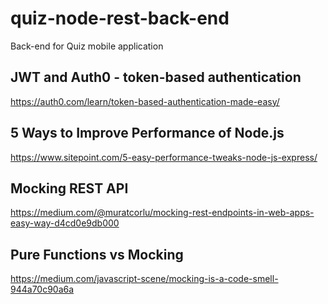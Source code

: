 # quiz-node-rest-back-end
Back-end for Quiz mobile application

## JWT and Auth0 - token-based authentication
https://auth0.com/learn/token-based-authentication-made-easy/

## 5 Ways to Improve Performance of Node.js
https://www.sitepoint.com/5-easy-performance-tweaks-node-js-express/

## Mocking REST API
https://medium.com/@muratcorlu/mocking-rest-endpoints-in-web-apps-easy-way-d4cd0e9db000

## Pure Functions vs Mocking
https://medium.com/javascript-scene/mocking-is-a-code-smell-944a70c90a6a
